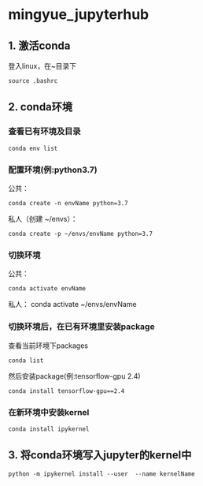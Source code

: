 # mingyue_jupyterhub

## 1. 激活conda
登入linux，在~目录下
```
source .bashrc
```

## 2. conda环境

### 查看已有环境及目录
```
conda env list
```
### 配置环境(例:python3.7)

公共：
```
conda create -n envName python=3.7
```
私人（创建 ~/envs）：
```
conda create -p ~/envs/envName python=3.7
```
### 切换环境

公共：
```
conda activate envName
```
私人：
conda activate ~/envs/envName

### 切换环境后，在已有环境里安装package

查看当前环境下packages
```
conda list
```
然后安装package(例:tensorflow-gpu 2.4)
```
conda install tensorflow-gpu==2.4
```
### 在新环境中安装kernel
```
conda install ipykernel
```
## 3. 将conda环境写入jupyter的kernel中

```
python -m ipykernel install --user  --name kernelName
```

